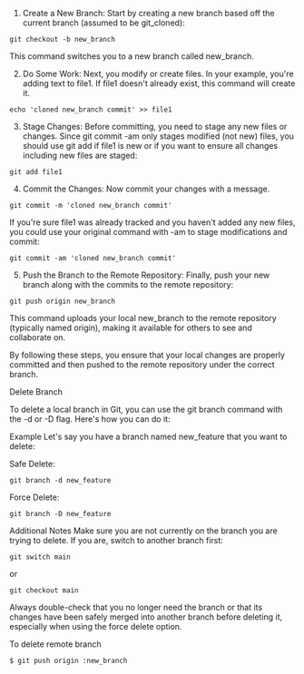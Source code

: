 1) Create a New Branch: 
Start by creating a new branch based off the current branch (assumed to be git_cloned):

```
git checkout -b new_branch
```

This command switches you to a new branch called new_branch.

2) Do Some Work: Next, you modify or create files. In your example, you're adding text to file1. If file1 doesn't already exist, this command will create it.
```
echo 'cloned new_branch commit' >> file1
```

3) Stage Changes: Before committing, you need to stage any new files or changes. Since git commit -am only stages modified (not new) files, you should use git add if file1 is new or if you want to ensure all changes including new files are staged:
```
git add file1
```

4) Commit the Changes: Now commit your changes with a message.

```
git commit -m 'cloned new_branch commit'
```

If you're sure file1 was already tracked and you haven't added any new files, you could use your original command with -am to stage modifications and commit:

```
git commit -am 'cloned new_branch commit'
```

5) Push the Branch to the Remote Repository: 
Finally, push your new branch along with the commits to the remote repository:
```
git push origin new_branch
```
This command uploads your local new_branch to the remote repository (typically named origin), making it available for others to see and collaborate on.


By following these steps, you ensure that your local changes are properly committed and then pushed to the remote repository under the correct branch.

Delete Branch

To delete a local branch in Git, you can use the git branch command with the -d or -D flag. 
Here's how you can do it:

Example
Let's say you have a branch named new_feature that you want to delete:

Safe Delete:
```
git branch -d new_feature
```
Force Delete:
```
git branch -D new_feature
```

Additional Notes
Make sure you are not currently on the branch you are trying to delete. If you are, switch to another branch first:
```
git switch main
```
or
```
git checkout main
```
Always double-check that you no longer need the branch or that its changes have been safely merged into another branch before deleting it, especially when using the force delete option.


To delete remote branch
```
$ git push origin :new_branch
```

